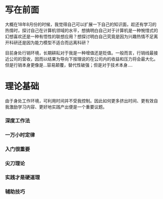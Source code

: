 # 写在前面
大概在18年8月份的时候，我觉得自己可以扩展一下自己的知识面，趁还有学习的热情时，探讨自己在计算机领域的水平，想搞明白自己对于计算机是一种惋惜式的幻想喜欢还是一种有悟性的联想应用？想探讨明白自己究竟是因为兴趣热情不足离开科研还是因为能力模型不适合而远离科研？

目前身处行销环境，长期耕耘对于我是一种增值还是贬值。一般而言，行销线最接近公司的营收，因而以结果为导向下按理说的在公司内的收益和压力将会最大化。但是行销本身更像是...容易颠覆，替代性破强；但是对于技术本身....

# 理论基础
由于身处工作环境，可利用时间并不受我控制。因此如何更多挤出时间、更有效自我激励学习内容、更好地实践产出便是一个重要议题。

### 深度工作法
### 一万小时定律
### 入门很重要
### 尖刀理论
### 实践才是硬道理
### 辅助技巧
